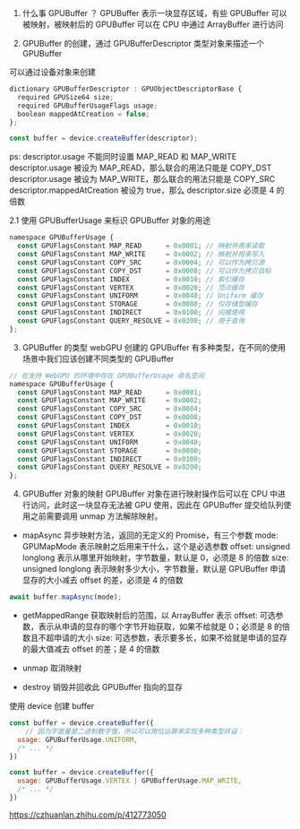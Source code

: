 1. 什么事 GPUBuffer ？
GPUBuffer 表示一块显存区域，有些 GPUBuffer 可以被映射，被映射后的 GPUBuffer 可以在 CPU 中通过 ArrayBuffer 进行访问

2. GPUBuffer 的创建，通过 GPUBufferDescriptor 类型对象来描述一个 GPUBuffer

可以通过设备对象来创建
```js
dictionary GPUBufferDescriptor : GPUObjectDescriptorBase {
  required GPUSize64 size;
  required GPUBufferUsageFlags usage;
  boolean mappedAtCreation = false;
};

const buffer = device.createBuffer(descriptor);
```

ps: 
  descriptor.usage 不能同时设置 MAP_READ 和 MAP_WRITE
  descriptor.usage 被设为 MAP_READ，那么联合的用法只能是 COPY_DST
  descriptor.usage 被设为 MAP_WRITE，那么联合的用法只能是 COPY_SRC
  descriptor.mappedAtCreation 被设为 true，那么 descriptor.size 必须是 4 的倍数

  2.1 使用 GPUBufferUsage 来标识 GPUBuffer 对象的用途
  ```js
  namespace GPUBufferUsage {
    const GPUFlagsConstant MAP_READ      = 0x0001; // 映射并用来读取
    const GPUFlagsConstant MAP_WRITE     = 0x0002; // 映射并用来写入
    const GPUFlagsConstant COPY_SRC      = 0x0004; // 可以作为拷贝源
    const GPUFlagsConstant COPY_DST      = 0x0008; // 可以作为拷贝目标
    const GPUFlagsConstant INDEX         = 0x0010; // 索引缓存
    const GPUFlagsConstant VERTEX        = 0x0020; // 顶点缓存
    const GPUFlagsConstant UNIFORM       = 0x0040; // Uniform 缓存
    const GPUFlagsConstant STORAGE       = 0x0080; // 仅存储型缓存
    const GPUFlagsConstant INDIRECT      = 0x0100; // 间接使用
    const GPUFlagsConstant QUERY_RESOLVE = 0x0200; // 用于查询
  };
  ```

3. GPUBuffer 的类型
webGPU 创建的 GPUBuffer 有多种类型，在不同的使用场景中我们应该创建不同类型的 GPUBuffer

```js
// 在支持 WebGPU 的环境中存在 GPUBufferUsage 命名空间
namespace GPUBufferUsage {
  const GPUFlagsConstant MAP_READ      = 0x0001;
  const GPUFlagsConstant MAP_WRITE     = 0x0002;
  const GPUFlagsConstant COPY_SRC      = 0x0004;
  const GPUFlagsConstant COPY_DST      = 0x0008;
  const GPUFlagsConstant INDEX         = 0x0010;
  const GPUFlagsConstant VERTEX        = 0x0020;
  const GPUFlagsConstant UNIFORM       = 0x0040;
  const GPUFlagsConstant STORAGE       = 0x0080;
  const GPUFlagsConstant INDIRECT      = 0x0100;
  const GPUFlagsConstant QUERY_RESOLVE = 0x0200;
};
```

4. GPUBuffer 对象的映射
GPUBuffer 对象在进行映射操作后可以在 CPU 中进行访问，此时这一块显存无法被 GPU 使用，因此在 GPUBuffer 提交给队列使用之前需要调用 unmap 方法解除映射。

- mapAsync 异步映射方法，返回的无定义的 Promise，有三个参数
mode: GPUMapMode 表示映射之后用来干什么，这个是必选参数
offset: unsigned longlong 表示从哪里开始映射，字节数量，默认是 0，必须是 8 的倍数
size: unsigned longlong 表示映射多少大小，字节数量，默认是 GPUBuffer 申请显存的大小减去 offset 的差，必须是 4 的倍数

```js
await buffer.mapAsync(mode);
```

- getMappedRange 获取映射后的范围，以 ArrayBuffer 表示
offset: 可选参数，表示从申请的显存的哪个字节开始获取，如果不给就是 0；必须是 8 的倍数且不超申请的大小
size: 可选参数，表示要多长，如果不给就是申请的显存的最大值减去 offset 的差；是 4 的倍数

- unmap 取消映射
- destroy 销毁并回收此 GPUBuffer 指向的显存

使用 device 创建 buffer

```js
const buffer = device.createBuffer({
    // 因为字面量是二进制数字值，所以可以用位运算来实现多种类型并设：
  usage: GPUBufferUsage.UNIFORM,
  /* ... */
})

const buffer = device.createBuffer({
  usage: GPUBufferUsage.VERTEX | GPUBufferUsage.MAP_WRITE,
  /* ... */
})
```

https://czhuanlan.zhihu.com/p/412773050